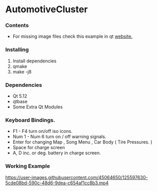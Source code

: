 # AutomotiveCluster

### Contents

- For missing image files check this example in qt [website.](https://doc-snapshots.qt.io/qtsaferenderer/qtsaferenderer-saferenderer-qtcluster-example.html)

### Installing ###

1. Install dependencies
2. qmake
3. make -j8

### Dependencies ###

- Qt 5.12
- qtbase
- Some Extra Qt Modules

### Keyboard Bindings.
- F1 - F4 turn on/off iso icons.
- Num 1 - Num 6 turn on / off warning signals.
- Enter for changing Map , Song Menu , Car Body ( Tire Pressures. )
- Space for charge screen
- A, D inc. or deg. battery in charge screen.


### Working Example 
https://user-images.githubusercontent.com/45064650/125597630-5cde08bd-590c-48d6-9dea-c654af1cc8b3.mp4

